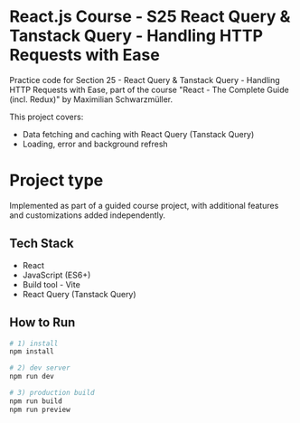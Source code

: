 # React.js Course - S25 React Query & Tanstack Query - Handling HTTP Requests with Ease

Practice code for Section 25 - React Query & Tanstack Query - Handling HTTP Requests with Ease, part of the course "React - The Complete Guide (incl. Redux)" by Maximilian Schwarzmüller.

This project covers:
- Data fetching and caching with React Query (Tanstack Query)
- Loading, error and background refresh
  
# Project type
Implemented as part of a guided course project, with additional features and customizations added independently.

## Tech Stack
- React
- JavaScript (ES6+)
- Build tool - Vite
- React Query (Tanstack Query)
## How to Run

```bash
# 1) install
npm install

# 2) dev server
npm run dev

# 3) production build
npm run build
npm run preview
```
